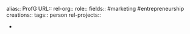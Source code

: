 alias:: ProfG
URL::
rel-org::
role::
fields:: #marketing #entrepreneurship
creations::
tags:: person
rel-projects::


-
